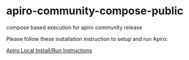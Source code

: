 # apiro-community-compose-public
compose based execution for apiro community release

Please follow these installation instruction to setup and run Apiro:

<a href=https://aprdoc567.apiro.com.au/getting_started/installation/>Apiro Local Install/Run Instructions<a/>
